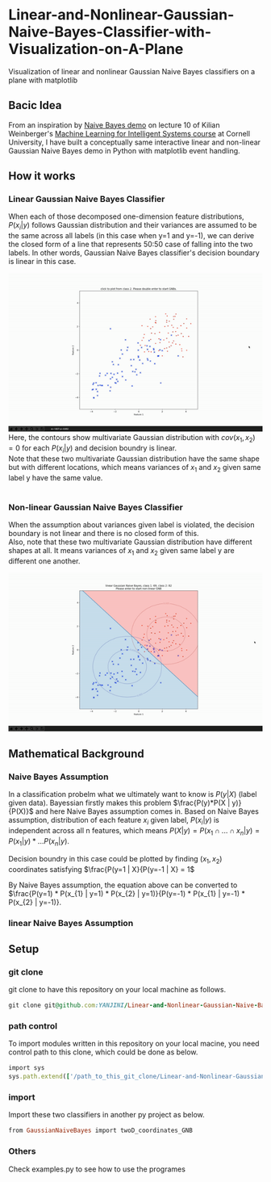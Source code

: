 # Linear-and-Nonlinear-Gaussian-Naive-Bayes-Classifier-with-Visualization-on-A-Plane
Visualization of linear and nonlinear Gaussian Naive Bayes classifiers on a plane with matplotlib

## Bacic Idea
From an inspiration by [Naive Bayes demo](https://youtu.be/rqB0XWoMreU?t=2498) on lecture 10 of Kilian Weinberger's [Machine Learning for Intelligent Systems course](https://www.cs.cornell.edu/courses/cs4780/2018fa/) at Cornell University, I have built a conceptually same interactive linear and non-linear Gaussian Naive Bayes demo in Python with matplotlib event handling. <br />

## How it works
### Linear Gaussian Naive Bayes Classifier
When each of those decomposed one-dimension feature distributions, $P(x_{i} | y)$ follows Gaussian distribution and their variances are assumed to be the same across all labels (in this case when y=1 and y=-1), we can derive the closed form of a line that represents 50:50 case of falling into the two labels. In other words, Gaussian Naive Bayes classifier's decision boundary is linear in this case.

![linear_GNB](/images/linear_GNB.gif) <br />
Here, the contours show multivariate Gaussian distribution with $cov(x_{1}, x_{2})=0$ for each $P(x_{i} | y)$ and decision boundry is linear. <br />
Note that these two multivariate Gaussian distribution have the same shape but with different locations, which means variances of $x_{1}$ and $x_{2}$ given same label y have the same value. 
<br />
<br />

### Non-linear Gaussian Naive Bayes Classifier
When the assumption about variances given label is violated, the decision boundary is not linear and there is no closed form of this. <br />
Also, note that these two multivariate Gaussian distribution have different shapes at all. It means variances of $x_{1}$ and $x_{2}$ given same label y are different one another. 

![nonlinear_GNB](/images/nonlinear_GNB.gif) <br />

## Mathematical Background
### Naive Bayes Assumption
In a classification probelm what we ultimately want to know is $P(y | X)$ (label given data). Bayessian firstly makes this problem $\frac{P(y)*P(X | y)}{P(X)}$ and here Naive Bayes assumption comes in. Based on Naive Bayes assumption, distribution of each feature $x_{i}$ given label, $P(x_{i} | y)$ is independent across all n features, which means $P(X | y) = P(x_{1} \cap ... \cap x_n | y) = P(x_1 | y)*...P(x_n | y)$. <br />

Decision boundry in this case could be plotted by finding $(x_{1}, x_{2})$ coordinates satisfying $\frac{P(y=1 | X}{P(y=-1 | X} = 1$ <br />

By Naive Bayes assumption, the equation above can be converted to $\frac{P(y=1) * P(x_{1} | y=1) * P(x_{2} | y=1)}{P(y=-1) * P(x_{1} | y=-1) * P(x_{2} | y=-1)}. 
### linear Naive Bayes Assumption

## Setup

### git clone
git clone to have this repository on your local machine as follows.
```ruby
git clone git@github.com:YANJINI/Linear-and-Nonlinear-Gaussian-Naive-Bayes-Classifier-with-Visualization-on-A-Plane.git
```

### path control
To import modules written in this repository on your local macine, you need control path to this clone, which could be done as below.
```ruby
import sys
sys.path.extend(['/path_to_this_git_clone/Linear-and-Nonlinear-Gaussian-Naive-Bayes-Classifier-with-Visualization-on-A-Plane'])
```

### import 
Import these two classifiers in another py project as below.
```ruby
from GaussianNaiveBayes import twoD_coordinates_GNB
```

### Others
Check examples.py to see how to use the programes
